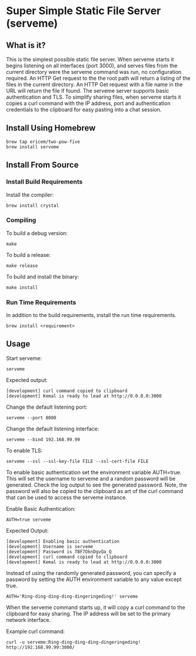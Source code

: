 # Super Simple Static File Server (serveme)

## What is it?

This is the simplest possible static file server. When serveme starts it begins listening on all interfaces (port 3000), and serves files from the current directory were the serveme command was run, no configuration required. An HTTP Get request to the the root path will return a listing of the files in the current directory. An HTTP Get request with a file name in the URL will return the file if found. The serveme server supports basic authentication and TLS. To simplify sharing files, when serveme starts it copies a curl command with the IP address, port and authentication credentials to the clipboard for easy pasting into a chat session.

## Install Using Homebrew

```
brew tap ericem/two-pow-five
brew install serveme
```

## Install From Source

### Install Build Requirements

Install the compiler:

```
brew install crystal
```

### Compiling

To build a debug version:

```
make
```

To build a release:

```
make release
```

To build and install the binary:
```
make install
```

### Run Time Requirements

In addition to the build requirements, install the run time requirements.


```
brew install <requirement>
```

## Usage


Start serveme:

```
serveme
```

Expected output:

```
[development] curl command copied to clipboard
[development] Kemal is ready to lead at http://0.0.0.0:3000
```

Change the default listening port: 
```
serveme --port 8080
```

Change the default listening interface:
```
serveme --bind 192.168.99.99
```

To enable TLS:
```
serveme --ssl --ssl-key-file FILE --ssl-cert-file FILE
```

To enable basic authentication set the environment variable AUTH=true. This will set the username to serveme and a random password will be generated. Check the log output to see the generated password. Note, the password will also be copied to the clipboard as art of the curl command that can be used to access the serveme instance.

Enable Basic Authentication:
```
AUTH=true serveme
```

Expected Output:
```
[development] Enabling basic authentication
[development] Username is serveme
[development] Password is TBF7DknDgvQa_Q
[development] curl command copied to clipboard
[development] Kemal is ready to lead at http://0.0.0.0:3000
```

Instead of using the randomly generated password, you can specify a password by setting the AUTH environment variable to any value except true.

```
AUTH='Ring-ding-ding-ding-dingeringeding!' serveme
```

When the serveme command starts up, it will copy a curl command to the clipboard for easy sharing. The IP address will be set to the primary network interface.

Example curl command:
```
curl -u serveme:Ring-ding-ding-ding-dingeringeding! http://192.168.99.99:3000/
```
